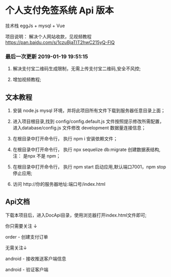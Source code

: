 # 个人支付免签系统 Api 版本

  技术栈 eggJs + mysql + Vue

  项目说明： 解决个人网站收款，见视频教程 https://pan.baidu.com/s/1czuBjaTIT2hwC215yQ-FlQ
  
### 最后一次更新 2019-01-19 19:51:15

  1. 解决支付宝二维码生成限制，无需上传支付宝二维码,安全不风控;

  2. 增加视频教程;

## 文本教程

  1. 安装 node.js mysql 环境，并将此项目所有文件下载到服务器任意目录上面；

  2. 进入项目根目录,找到 config/config.default.js 文件按照提示修改所需配置， 进入database/config.js 文件修改 development 数据量连接信息；

  3. 在根目录中打开命令行， 执行 npm i 安装依赖文件；

  4. 在根目录中打开命令行， 执行 npx sequelize db:migrate  创建数据表结构, 注： 是npx 不是 npm；

  5. 在根目录中打开命令行， 执行 npm start 启动应用,默认端口7001，npm stop 停止应用;

  6. 访问 http://你的服务器地址:端口号/index.html 


## Api文档

  下载本项目后，进入DocApi目录，使用浏览器打开index.html文件即可;

  你只需要关注 ↓

  order - 创建支付订单

  无需关注↓

  android - 接收推送客户端信息

  android - 验证客户端

  
